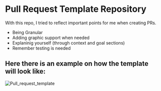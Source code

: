 # Pull Request Template Repository

With this repo, I tried to reflect important points for me when creating PRs.

- Being Granular
- Adding graphic support when needed
- Explaninig yourself (through context and goal sections)
- Remember testing is needed

## Here there is an example on how the template will look like:

![Pull_request_template](https://user-images.githubusercontent.com/75724798/149671004-ae90cac1-569e-455b-a6c1-fb94e973b9c9.png)
